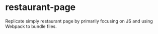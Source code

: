 # restaurant-page
Replicate simply restaurant page by primarily focusing on JS and using Webpack to bundle files.
